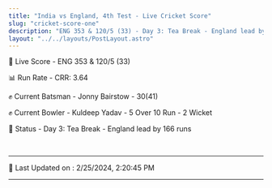 ```yaml
---
title: "India vs England, 4th Test - Live Cricket Score"
slug: "cricket-score-one"
description: "ENG 353 & 120/5 (33) - Day 3: Tea Break - England lead by 166 runs."
layout: "../../layouts/PostLayout.astro"
---
```


🔴 Live Score - ENG 353 & 120/5 (33)  

📊 Run Rate - CRR: 3.64  

✊ Current Batsman - Jonny Bairstow - 30(41)  

✊ Current Bowler - Kuldeep Yadav - 5 Over 10 Run - 2 Wicket  

📑 Status - Day 3: Tea Break - England lead by 166 runs

<br />

***

📝 Last Updated on : 2/25/2024, 2:20:45 PM

***

